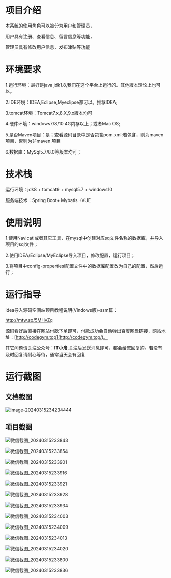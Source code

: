 # 项目介绍

本系统的使用角色可以被分为用户和管理员，

用户具有注册、查看信息、留言信息等功能，

管理员具有修改用户信息，发布津贴等功能



# 环境要求

1.运行环境：最好是java jdk1.8,我们在这个平台上运行的。其他版本理论上也可以。 

2.IDE环境：IDEA,Eclipse,Myeclipse都可以。推荐IDEA; 

3.tomcat环境：Tomcat7.x,8.X,9.x版本均可 

4.硬件环境：windows7/8/10 4G内存以上；或者Mac OS; 

5.是否Maven项目：是；查看源码目录中是否包含pom.xml;若包含，则为maven项目，否则为非maven.项目 

6.数据库：MySql5.7/8.0等版本均可；



# 技术栈

运行环境：jdk8 + tomcat9 + mysql5.7 + windows10

服务端技术：Spring Boot+ Mybatis +VUE



# 使用说明

1.使用Navicati或者其它工具，在mysql中创建对应sq文件名称的数据库，并导入项目的sql文件； 

2.使用IDEA/Eclipse/MyEclipse导入项目，修改配置，运行项目； 

3.将项目中config-propertiesi配置文件中的数据库配置改为自己的配置，然后运行；

# 运行指导

idea导入源码空间站顶目教程说明(Vindows版)-ssm篇：

http://mtw.so/5MHvZq 

源码看好后直接在网站付款下单即可，付款成功会自动弹出百度网盘链接，网站地址：[http://codegym.top](http://codegym.top/)。 

其它问题请关注公众号：**IT小舟**,关注后发送消息即可，都会给您回复的。若没有及时回复请耐心等待，通常当天会有回复

# 运行截图

## 文档截图

![image-20240315234234444](https://gulimallcativen.oss-cn-shenzhen.aliyuncs.com/bishe8/image-20240315234234444.png)

## 项目截图

![微信截图_20240315233843](https://gulimallcativen.oss-cn-shenzhen.aliyuncs.com/bishe8/%E5%BE%AE%E4%BF%A1%E6%88%AA%E5%9B%BE_20240315233843.png)

![微信截图_20240315233854](https://gulimallcativen.oss-cn-shenzhen.aliyuncs.com/bishe8/%E5%BE%AE%E4%BF%A1%E6%88%AA%E5%9B%BE_20240315233854.png)

![微信截图_20240315233901](https://gulimallcativen.oss-cn-shenzhen.aliyuncs.com/bishe8/%E5%BE%AE%E4%BF%A1%E6%88%AA%E5%9B%BE_20240315233901.png)

![微信截图_20240315233916](https://gulimallcativen.oss-cn-shenzhen.aliyuncs.com/bishe8/%E5%BE%AE%E4%BF%A1%E6%88%AA%E5%9B%BE_20240315233916.png)

![微信截图_20240315233921](https://gulimallcativen.oss-cn-shenzhen.aliyuncs.com/bishe8/%E5%BE%AE%E4%BF%A1%E6%88%AA%E5%9B%BE_20240315233921.png)

![微信截图_20240315233928](https://gulimallcativen.oss-cn-shenzhen.aliyuncs.com/bishe8/%E5%BE%AE%E4%BF%A1%E6%88%AA%E5%9B%BE_20240315233928.png)

![微信截图_20240315233934](https://gulimallcativen.oss-cn-shenzhen.aliyuncs.com/bishe8/%E5%BE%AE%E4%BF%A1%E6%88%AA%E5%9B%BE_20240315233934.png)

![微信截图_20240315234003](https://gulimallcativen.oss-cn-shenzhen.aliyuncs.com/bishe8/%E5%BE%AE%E4%BF%A1%E6%88%AA%E5%9B%BE_20240315234003.png)

![微信截图_20240315234009](https://gulimallcativen.oss-cn-shenzhen.aliyuncs.com/bishe8/%E5%BE%AE%E4%BF%A1%E6%88%AA%E5%9B%BE_20240315234009.png)

![微信截图_20240315234013](https://gulimallcativen.oss-cn-shenzhen.aliyuncs.com/bishe8/%E5%BE%AE%E4%BF%A1%E6%88%AA%E5%9B%BE_20240315234013.png)

![微信截图_20240315234020](https://gulimallcativen.oss-cn-shenzhen.aliyuncs.com/bishe8/%E5%BE%AE%E4%BF%A1%E6%88%AA%E5%9B%BE_20240315234020.png)

![微信截图_20240315233800](https://gulimallcativen.oss-cn-shenzhen.aliyuncs.com/bishe8/%E5%BE%AE%E4%BF%A1%E6%88%AA%E5%9B%BE_20240315233800.png)

![微信截图_20240315233836](https://gulimallcativen.oss-cn-shenzhen.aliyuncs.com/bishe8/%E5%BE%AE%E4%BF%A1%E6%88%AA%E5%9B%BE_20240315233836.png)
